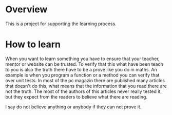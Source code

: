 # Overview

This is a project for supporting the learning process.

# How to learn

When you want to learn something you have to ensure that your teacher, mentor or website can be trusted. To verify that this what have been teach to you is also the truth there have to be a prove like you do in maths. An example is when you program a function or a method you can verify that over unit tests. In most of the pc magazin there are published many articles that doesn't do this, what means that the information that you read there are not the truth. The most of the authors of this articles never really tested it, but they expect from the readers to believe what there are reading. 

I say do not believe anything or anybody if they can not prove it.
